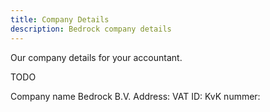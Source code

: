 ```yaml
---
title: Company Details
description: Bedrock company details
---
```


<!-- Like https://dashboard.simpleanalytics.com/contact#details  with copy buttons -->
Our company details for your accountant.

TODO

Company name Bedrock B.V.
Address:
VAT ID: 
KvK nummer:

